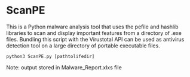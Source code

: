# ScanPE

This is a Python malware analysis tool that uses the pefile and hashlib libraries to scan and display important features from a directory of .exe files.
Bundling this script with the Virustotal API can be used as antivirus detection tool on a large directory of portable executable files.

```
python3 ScanPE.py [pathtolifedir]
```

Note: output stored in Malware_Report.xlxs file

